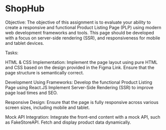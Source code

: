 # ShopHub
Objective:
The objective of this assignment is to evaluate your ability to create a responsive and functional Product Listing Page (PLP) using modern web development frameworks and tools. This page should be developed with a focus on server-side rendering (SSR), and responsiveness for mobile and tablet devices.

Tasks:

HTML & CSS Implementation:
Implement the page layout using pure HTML and CSS based on the design provided in the Figma Link.
Ensure that the page structure is semantically correct.

Development Using Frameworks:
Develop the functional Product Listing Page using React.JS 
Implement Server-Side Rendering (SSR) to improve page load times and SEO.

Responsive Design:
Ensure that the page is fully responsive across various screen sizes, including mobile and tablet.

Mock API Integration:
Integrate the front-end content with a mock API, such as FakeStoreAPI.
Fetch and display product data dynamically.
